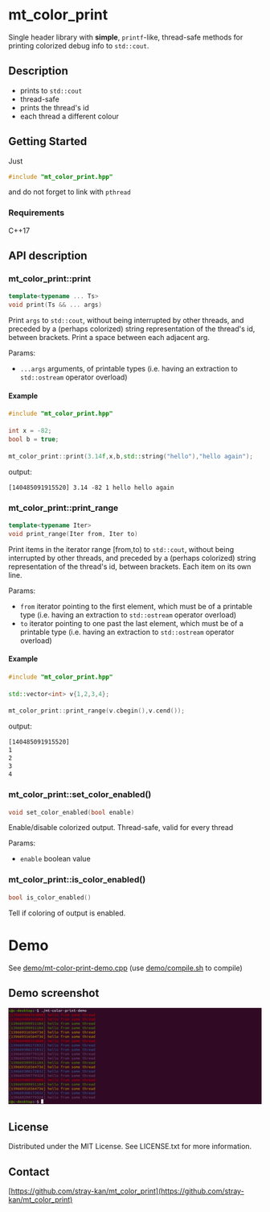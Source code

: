 # mt_color_print

Single header library with **simple**, `printf`-like, thread-safe methods for printing colorized debug info to `std::cout`.


## Description

- prints to `std::cout`
- thread-safe
- prints the thread's id
- each thread a different colour


## Getting Started

Just 
```c++
#include "mt_color_print.hpp"
```
and do not forget to link with `pthread`


### Requirements

C++17


## API description

### mt_color_print::print

```c++
template<typename ... Ts>
void print(Ts && ... args)
```
Print `args` to `std::cout`, without being interrupted by other threads, and preceded by a (perhaps colorized) string representation of the thread's id, between brackets.
Print a space between each adjacent arg.

Params:
- `...args` arguments, of printable types (i.e. having an extraction to `std::ostream` operator overload)


#### Example

```c++
#include "mt_color_print.hpp"

int x = -82;
bool b = true;

mt_color_print::print(3.14f,x,b,std::string("hello"),"hello again");
```

output:
```
[140485091915520] 3.14 -82 1 hello hello again
```


### mt_color_print::print_range

```c++
template<typename Iter>
void print_range(Iter from, Iter to)
```
Print items in the iterator range [from,to) to `std::cout`, without being interrupted by other threads, and preceded by a (perhaps colorized) string representation of the thread's id, between brackets. Each item on its own line.

Params:
- `from`  iterator pointing to the first element, which must be of a printable type (i.e. having an extraction to `std::ostream` operator overload)
- `to`    iterator pointing to one past the last element, which must be of a printable type (i.e. having an extraction to `std::ostream` operator overload)


#### Example

```c++
#include "mt_color_print.hpp"

std::vector<int> v{1,2,3,4};

mt_color_print::print_range(v.cbegin(),v.cend());
```

output:
```
[140485091915520] 
1
2
3
4
```


### mt_color_print::set_color_enabled()

```c++
void set_color_enabled(bool enable)
```
Enable/disable colorized output. Thread-safe, valid for every thread

Params:
- `enable` boolean value


### mt_color_print::is_color_enabled()

```c++
bool is_color_enabled()
```
Tell if coloring of output is enabled.


# Demo

See [demo/mt-color-print-demo.cpp](demo/mt-color-print-demo.cpp) (use [demo/compile.sh](demo/compile.sh) to compile)


## Demo screenshot

![](demo.png)


## License

Distributed under the MIT License. See LICENSE.txt for more information.


## Contact

[https://github.com/stray-kan/mt_color_print](https://github.com/stray-kan/mt_color_print)
